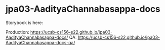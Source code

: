# jpa03-AadityaChannabasappa-docs

Storybook is here:

Production: https://ucsb-cs156-s22.github.io/jpa03-AadityaChannabasappa-docs/
QA: https://ucsb-cs156-s22.github.io/jpa03-AadityaChannabasappa-docs-qa/
